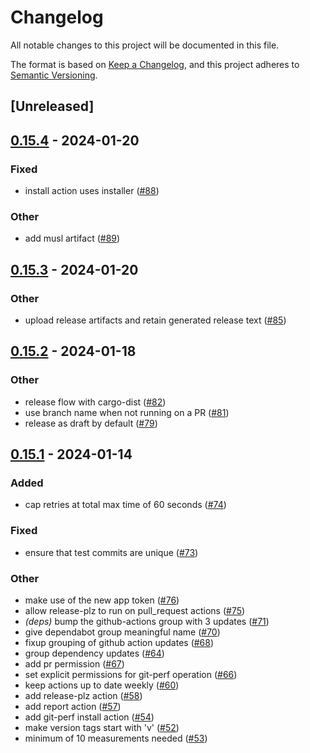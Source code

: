 # Changelog
All notable changes to this project will be documented in this file.

The format is based on [Keep a Changelog](https://keepachangelog.com/en/1.0.0/),
and this project adheres to [Semantic Versioning](https://semver.org/spec/v2.0.0.html).

## [Unreleased]

## [0.15.4](https://github.com/kaihowl/git-perf/compare/v0.15.3...v0.15.4) - 2024-01-20

### Fixed
- install action uses installer ([#88](https://github.com/kaihowl/git-perf/pull/88))

### Other
- add musl artifact ([#89](https://github.com/kaihowl/git-perf/pull/89))

## [0.15.3](https://github.com/kaihowl/git-perf/compare/v0.15.2...v0.15.3) - 2024-01-20

### Other
- upload release artifacts and retain generated release text ([#85](https://github.com/kaihowl/git-perf/pull/85))

## [0.15.2](https://github.com/kaihowl/git-perf/compare/v0.15.1...v0.15.2) - 2024-01-18

### Other
- release flow with cargo-dist ([#82](https://github.com/kaihowl/git-perf/pull/82))
- use branch name when not running on a PR ([#81](https://github.com/kaihowl/git-perf/pull/81))
- release as draft by default ([#79](https://github.com/kaihowl/git-perf/pull/79))

## [0.15.1](https://github.com/kaihowl/git-perf/compare/v0.15.0...v0.15.1) - 2024-01-14

### Added
- cap retries at total max time of 60 seconds ([#74](https://github.com/kaihowl/git-perf/pull/74))

### Fixed
- ensure that test commits are unique ([#73](https://github.com/kaihowl/git-perf/pull/73))

### Other
- make use of the new app token ([#76](https://github.com/kaihowl/git-perf/pull/76))
- allow release-plz to run on pull_request actions ([#75](https://github.com/kaihowl/git-perf/pull/75))
- *(deps)* bump the github-actions group with 3 updates ([#71](https://github.com/kaihowl/git-perf/pull/71))
- give dependabot group meaningful name ([#70](https://github.com/kaihowl/git-perf/pull/70))
- fixup grouping of github action updates ([#68](https://github.com/kaihowl/git-perf/pull/68))
- group dependency updates ([#64](https://github.com/kaihowl/git-perf/pull/64))
- add pr permission ([#67](https://github.com/kaihowl/git-perf/pull/67))
- set explicit permissions for git-perf operation ([#66](https://github.com/kaihowl/git-perf/pull/66))
- keep actions up to date weekly ([#60](https://github.com/kaihowl/git-perf/pull/60))
- add release-plz action ([#58](https://github.com/kaihowl/git-perf/pull/58))
- add report action ([#57](https://github.com/kaihowl/git-perf/pull/57))
- add git-perf install action ([#54](https://github.com/kaihowl/git-perf/pull/54))
- make version tags start with 'v' ([#52](https://github.com/kaihowl/git-perf/pull/52))
- minimum of 10 measurements needed ([#53](https://github.com/kaihowl/git-perf/pull/53))
